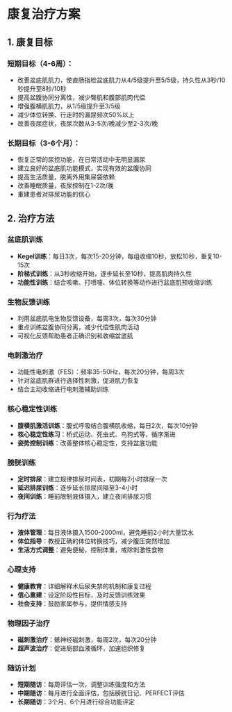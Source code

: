 # 康复治疗方案

## 1. 康复目标

### 短期目标（4-6周）：
- 改善盆底肌肌力，使直肠指检盆底肌力从4/5级提升至5/5级，持久性从3秒/10秒提升至8秒/10秒
- 提高盆腹协同分离性，减少臀肌和腹部肌肉代偿
- 增强腹横肌肌力，从1/5级提升至3/5级
- 减少体位转换、行走时的漏尿频次50%以上
- 改善夜尿症状，夜尿次数从3-5次/晚减少至2-3次/晚

### 长期目标（3-6个月）：
- 恢复正常的尿控功能，在日常活动中无明显漏尿
- 建立良好的盆底肌功能模式，实现有效的盆腹协同
- 提高生活质量，脱离外用集尿袋依赖
- 改善睡眠质量，夜尿控制在1-2次/晚
- 重建患者对排尿功能的信心

## 2. 治疗方法

### 盆底肌训练
- **Kegel训练**：每日3次，每次15-20分钟，每组收缩10秒，放松10秒，重复10-15次
- **阶梯式训练**：从3秒收缩开始，逐步延长至10秒，提高肌肉持久性
- **功能性训练**：结合咳嗽、打喷嚏、体位转换等动作进行盆底肌预收缩训练

### 生物反馈训练
- 利用盆底肌电生物反馈设备，每周3次，每次30分钟
- 重点训练盆腹协同分离，减少代偿性肌肉活动
- 可视化反馈帮助患者正确识别和收缩盆底肌

### 电刺激治疗
- 功能性电刺激（FES）：频率35-50Hz，每次20分钟，每周3次
- 针对盆底肌群进行选择性刺激，促进肌力恢复
- 结合主动收缩进行电刺激辅助训练

### 核心稳定性训练
- **腹横肌激活训练**：腹式呼吸结合腹横肌收缩，每日2次，每次10分钟
- **核心稳定性练习**：桥式运动、死虫式、鸟狗式等，循序渐进
- **姿势控制训练**：改善整体核心稳定性，支持盆底功能

### 膀胱训练
- **定时排尿**：建立规律排尿时间表，初期每2小时排尿一次
- **延迟排尿训练**：逐步延长排尿间隔至3-4小时
- **夜间训练**：睡前限制液体摄入，建立夜间排尿习惯

### 行为疗法
- **液体管理**：每日液体摄入1500-2000ml，避免睡前2小时大量饮水
- **体位指导**：教授正确的体位转换技巧，减少腹压突然增加
- **生活方式调整**：避免便秘，控制体重，戒除刺激性食物

### 心理支持
- **健康教育**：详细解释术后尿失禁的机制和康复过程
- **信心重建**：设定阶段性目标，及时反馈训练效果
- **社会支持**：鼓励家属参与，提供情感支持

### 物理因子治疗
- **磁刺激治疗**：骶神经磁刺激，每周2次，每次20分钟
- **超声波治疗**：促进局部血液循环，加速组织修复

### 随访计划
- **短期随访**：每周评估一次，调整训练强度和方法
- **中期随访**：每月进行全面评估，包括膀胱日记、PERFECT评估
- **长期随访**：3个月、6个月进行综合功能评定